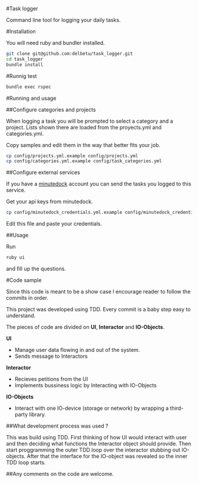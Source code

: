 #Task logger

Command line tool for logging your daily tasks.

#Installation

You will need ruby and bundler installed.
```bash
git clone git@github.com:delbetu/task_logger.git
cd task_logger
bundle install
```

#Runnig test

```bash
bundle exec rspec
```

#Running and usage

##Configure categories and projects

When logging a task you will be prompted to select a category and a project.
Lists shown there are loaded from the proyects.yml and categories.yml.

Copy samples and edit them in the way that better fits your job.
```bash
cp config/projects.yml.example config/projects.yml
cp config/categories.yml.example config/task_categories.yml
```

##Configure external services

If you have a [minutedock](https://minutedock.com/entries) account you can send
the tasks you logged to this service.

Get your api keys from minutedock.
```bash
cp config/minutedock_credentials.yml.example config/minutedock_credentials.yml
```
Edit this file and paste your credentials.

##Usage

Run
```bash
ruby ui
```
and fill up the questions.

#Code sample

Since this code is meant to be a show case I encourage reader to follow the commits in order.

This project was developed using TDD. Every commit is a baby step easy to understand.

The pieces of code are divided on **UI**, **Interactor** and **IO-Objects**.

**UI**
  - Manage user data flowing in and out of the system.
  - Sends message to Interactors

**Interactor**
  - Recieves petitions from the UI
  - Implements bussiness logic by Interacting with IO-Objects

**IO-Objects**
  - Interact with one IO-device (storage or network) by wrapping a third-party library.

##What development process was used ?

This was build using TDD.
First thinking of how UI would interact with user and then deciding what functions the Interactor object should provide.
Then start proggramming the outer TDD loop over the interactor stubbing out IO-objects.
After that the interface for the IO-object was revealed so the inner TDD loop starts.

##Any comments on the code are welcome.
